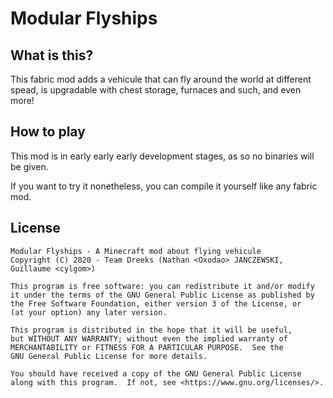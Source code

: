 # Modular Flyships

## What is this?

This fabric mod adds a vehicule that can fly around the world at different spead, is upgradable with chest storage, furnaces and such, and even more!

## How to play

This mod is in early early early development stages, as so no binaries will be given.

If you want to try it nonetheless, you can compile it yourself like any fabric mod.

## License

    Modular Flyships - A Minecraft mod about flying vehicule
    Copyright (C) 2020 - Team Dreeks (Nathan <Oxodao> JANCZEWSKI, Guillaume <cylgom>)

    This program is free software: you can redistribute it and/or modify
    it under the terms of the GNU General Public License as published by
    the Free Software Foundation, either version 3 of the License, or
    (at your option) any later version.

    This program is distributed in the hope that it will be useful,
    but WITHOUT ANY WARRANTY; without even the implied warranty of
    MERCHANTABILITY or FITNESS FOR A PARTICULAR PURPOSE.  See the
    GNU General Public License for more details.

    You should have received a copy of the GNU General Public License
    along with this program.  If not, see <https://www.gnu.org/licenses/>.